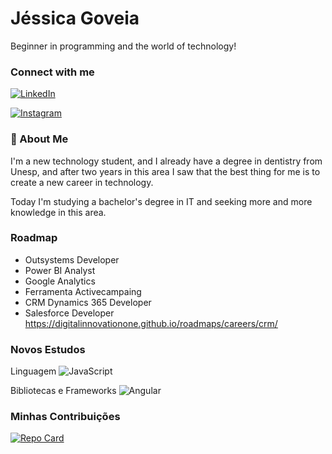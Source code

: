 # Jéssica Goveia

Beginner in programming and the world of technology!

### Connect with me 
[![LinkedIn](https://img.shields.io/badge/LinkedIn-000?style=for-the-badge&logo=linkedin&logoColor=0E76A8)](https://www.linkedin.com/in/jéssica-goveia-b993091b6/) 



[![Instagram](https://img.shields.io/badge/Instagram-000?style=for-the-badge&logo=instagram)](https://www.instagram.com/jessica.marimar2/)


### 🚀 About Me
I'm a new technology student, and I already have a degree in dentistry from Unesp, and after two years in this area I saw that the best thing for me is to create a new career in technology.

Today I'm studying a bachelor's degree in IT and seeking more and more knowledge in this area.


### Roadmap

- Outsystems Developer
- Power BI Analyst
- Google Analytics
- Ferramenta Activecampaing
- CRM Dynamics 365 Developer
- Salesforce Developer
https://digitalinnovationone.github.io/roadmaps/careers/crm/




### Novos Estudos


Linguagem
![JavaScript](https://img.shields.io/badge/JavaScript-000?style=for-the-badge&logo=javascript)


Bibliotecas e Frameworks
![Angular](https://img.shields.io/badge/Angular-000?style=for-the-badge&logo=angular&logoColor=C3002F)


### Minhas Contribuições
[![Repo Card](https://github-readme-stats.vercel.app/api/pin/?username=jessicagoveia95&repo=dio-lab-open-source&bg_color=000&border_color=30A3DC&show_icons=true&icon_color=30A3DC&title_color=E94D5F&text_color=FFF)](https://github.com/jessicagoveia95/dio-lab-open-source)

